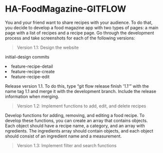 # HA-FoodMagazine-GITFLOW

You and your friend want to share recipes with your audience. To do that,
you decide to develop a food magazine app with two types of pages: a main
page with a list of recipes and a recipe page.
Go through the development process and take screenshots for each of the
following versions:

> Version 1.1: Design the website

initial-design commits

 <li>feature-recipe-detail</li>
 <li>feature-recipe-create</li>
 <li>feature-recipe-edit</li>

Release version 1.1. To do this, type “git flow release finish '1.1'” with the name
tag 1.1 and merge it with the development branch. Include the release information when merging.

> Version 1.2: Implement functions to add, edit, and delete recipes

Develop functions for adding, removing, and editing a food recipe.
To develop these functions, you can create an array that contains objects. Each object should have a recipe name, a category, and an array with ngredients. The ingredients array should contain objects, and each object should consist of an ingredient name and a measurement.

> Version 1.3: Implement filter and search functions
